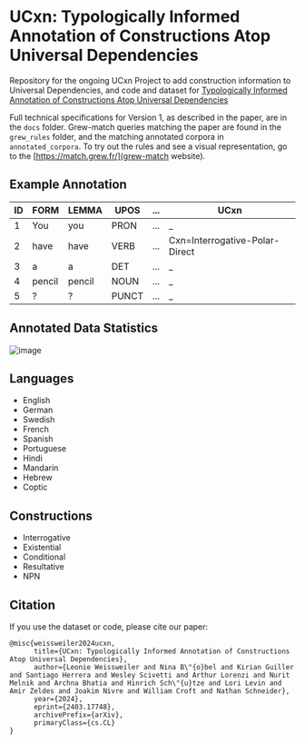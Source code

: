 # UCxn: Typologically Informed Annotation of Constructions Atop Universal Dependencies

Repository for the ongoing UCxn Project to add construction information to Universal Dependencies, and code and dataset for [Typologically Informed Annotation of Constructions Atop Universal Dependencies](https://arxiv.org/abs/2403.17748)

Full technical specifications for Version 1, as described in the paper, are in the `docs` folder. Grew-match queries matching the paper are found in the `grew_rules` folder, and the matching annotated corpora in `annotated_corpora`. To try out the rules and see a visual representation, go to the [https://match.grew.fr/](grew-match website).

## Example Annotation
ID | FORM | LEMMA | UPOS | ... | UCxn
--- |--- |--- |--- |--- |--- |
| 1 | You | you | PRON | ... | _
| 2 | have | have | VERB | ... | Cxn=Interrogative-Polar-Direct
| 3 | a | a | DET | ... | _
| 4 | pencil | pencil | NOUN | ... | _
| 5 | ? | ? | PUNCT | ... | _

## Annotated Data Statistics

![image](https://github.com/LeonieWeissweiler/UCxn/assets/30300891/43084fc0-b648-4918-bc05-79639013edd0)

## Languages

- English
- German
- Swedish
- French
- Spanish
- Portuguese
- Hindi
- Mandarin
- Hebrew
- Coptic

## Constructions

- Interrogative
- Existential
- Conditional
- Resultative
- NPN

## Citation

If you use the dataset or code, please cite our paper:

```
@misc{weissweiler2024ucxn,
      title={UCxn: Typologically Informed Annotation of Constructions Atop Universal Dependencies}, 
      author={Leonie Weissweiler and Nina B\"{o}bel and Kirian Guiller and Santiago Herrera and Wesley Scivetti and Arthur Lorenzi and Nurit Melnik and Archna Bhatia and Hinrich Sch\"{u}tze and Lori Levin and Amir Zeldes and Joakim Nivre and William Croft and Nathan Schneider},
      year={2024},
      eprint={2403.17748},
      archivePrefix={arXiv},
      primaryClass={cs.CL}
}
```
